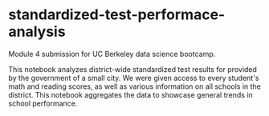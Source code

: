 # standardized-test-performace-analysis
Module 4 submission for UC Berkeley data science bootcamp.

This notebook analyzes district-wide standardized test results for provided by the government of a small city. We were given access to every student's math and reading scores, as well as various information on all schools in the district. This notebook aggregates the data to showcase general trends in school performance.
